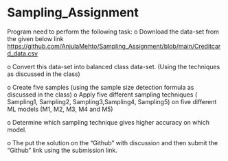 # Sampling_Assignment

Program need to perform the following task:
o Download the data-set from the given below link https://github.com/AnjulaMehto/Sampling_Assignment/blob/main/Creditcard_data.csv

o Convert this data-set into balanced class data-set. (Using the techniques as discussed in
the class)

o Create five samples (using the sample size detection formula as discussed in the class) o Apply five different sampling techniques ( Sampling1, Sampling2, Sampling3,Sampling4, Sampling5) on five different ML models (M1, M2, M3, M4 and M5)

o Determine which sampling technique gives higher accuracy on which model.

o The put the solution on the “Github” with discussion and then submit the “Github” link
using the submission link.
